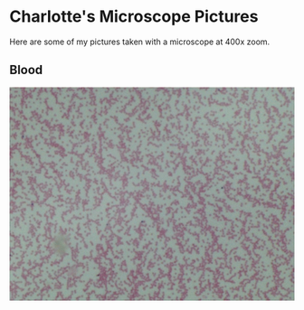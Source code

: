 # Charlotte's Microscope Pictures

Here are some of my pictures taken with a microscope at 400x zoom.

## Blood

![Blood](https://raw.githubusercontent.com/rm-hull/charlotte/master/microscope/pics/blood.jpg)
